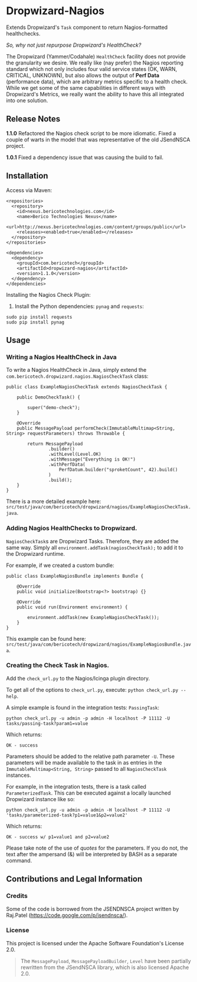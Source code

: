 # Dropwizard-Nagios

Extends Dropwizard's `Task` component to return Nagios-formatted healthchecks.

*So, why not just repurpose Dropwizard's HealthCheck?*

The Dropwizard (Yammer/Codahale) `HealthCheck` facility does not provide the granularity we desire.  We really like (nay prefer) the Nagios reporting standard which not only includes four valid service states (OK, WARN, CRITICAL, UNKNOWN), but also allows the output of **Perf Data** (performance data), which are arbitrary metrics specific to a health check.  While we get some of the same capabilities in different ways with Dropwizard's Metrics, we really want the ability to have this all integrated into one solution.

## Release Notes

**1.1.0** Refactored the Nagios check script to be more idiomatic.  Fixed a couple of warts in the model that was representative of the old JSendNSCA project.

**1.0.1** Fixed a dependency issue that was causing the build to fail.

## Installation

Access via Maven:

```
<repositories>
  <repository>
    <id>nexus.bericotechnologies.com</id>
    <name>Berico Technologies Nexus</name>
    <url>http://nexus.bericotechnologies.com/content/groups/public</url>
    <releases><enabled>true</enabled></releases>
  </repository>
</repositories>

<dependencies>
  <dependency>
    <groupId>com.bericotech</groupId>
    <artifactId>dropwizard-nagios</artifactId>
    <version>1.1.0</version>
  </dependency>
</dependencies>
```

Installing the Nagios Check Plugin:

1.  Install the Python dependencies: `pynag` and `requests`:

```
sudo pip install requests
sudo pip install pynag
```

## Usage

### Writing a Nagios HealthCheck in Java

To write a Nagios HealthCheck in Java, simply extend the `com.bericotech.dropwizard.nagios.NagiosCheckTask` class:

```
public class ExampleNagiosCheckTask extends NagiosCheckTask {

    public DemoCheckTask() {

        super("demo-check");
    }

    @Override
    public MessagePayload performCheck(ImmutableMultimap<String, String> requestParameters) throws Throwable {

        return MessagePayload
                .builder()
                .withLevel(Level.OK)
                .withMessage("Everything is OK!")
                .withPerfData(
                    PerfDatum.builder("sproketCount", 42).build()
                )
                .build();
    }
}
```

There is a more detailed example here: `src/test/java/com/bericotech/dropwizard/nagios/ExampleNagiosCheckTask.java`.

### Adding Nagios HealthChecks to Dropwizard.

`NagiosCheckTask`s are Dropwizard Tasks.  Therefore, they are added the same way.  Simply all `environment.addTask(nagiosCheckTask);` to add it to the Dropwizard runtime.

For example, if we created a custom bundle:

```
public class ExampleNagiosBundle implements Bundle {

    @Override
    public void initialize(Bootstrap<?> bootstrap) {}

    @Override
    public void run(Environment environment) {

        environment.addTask(new ExampleNagiosCheckTask());
    }
}
```

This example can be found here: `src/test/java/com/bericotech/dropwizard/nagios/ExampleNagiosBundle.java`.

### Creating the Check Task in Nagios.

Add the `check_url.py` to the Nagios/Icinga plugin directory.

To get all of the options to `check_url.py`, execute: `python check_url.py --help`.

A simple example is found in the integration tests: `PassingTask`:

`python check_url.py -u admin -p admin -H localhost -P 11112 -U tasks/passing-task?param1=value`

Which returns:

`OK - success`

Parameters should be added to the relative path parameter `-U`.  These parameters will be made available to the task in as entries in the `ImmutableMultimap<String, String>` passed to all `NagiosCheckTask` instances.

For example, in the integration tests, there is a task called `ParameterizedTask`.  This can be executed against a locally launched Dropwizard instance like so:

`python check_url.py -u admin -p admin -H localhost -P 11112 -U 'tasks/parameterized-task?p1=value1&p2=value2'`

Which returns:

`OK - success w/ p1=value1 and p2=value2`

Please take note of the use of *quotes* for the parameters.  If you do not, the text after the ampersand (&) will be interpreted by BASH as a separate command.

## Contributions and Legal Information

### Credits

Some of the code is borrowed from the JSENDNSCA project written by Raj.Patel (https://code.google.com/p/jsendnsca/).


### License

This project is licensed under the Apache Software Foundation's License 2.0.

> The `MessagePayload`, `MessagePayloadBuilder`, `Level` have been partially rewritten from the JSendNSCA library, which is also licensed Apache 2.0.
